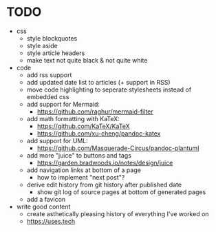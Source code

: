 # TODO

- css
  - style blockquotes
  - style aside
  - style article headers
  - make text not quite black & not quite white
- code
  - add rss support
  - add updated date list to articles (+ support in RSS)
  - move code highlighting to seperate stylesheets instead of embedded css
  - add support for Mermaid:
    - https://github.com/raghur/mermaid-filter
  - add math formatting with KaTeX:
    - https://github.com/KaTeX/KaTeX
    - https://github.com/xu-cheng/pandoc-katex
  - add support for UML:
    - https://github.com/Masquerade-Circus/pandoc-plantuml
  - add more "juice" to buttons and tags
    - https://garden.bradwoods.io/notes/design/juice
  - add navigation links at bottom of a page
    - how to implement "next post"?
  - derive edit history from git history after published date
    - show git log of source pages at bottom of generated pages
  - add a favicon
- write good content
  - create asthetically pleasing history of everything I've worked on
  - https://uses.tech
